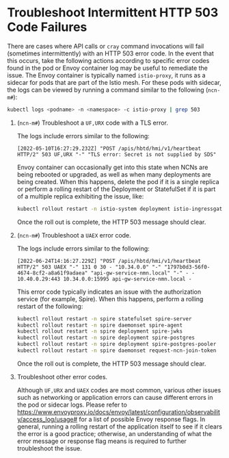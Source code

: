 # Troubleshoot Intermittent HTTP 503 Code Failures

There are cases where API calls or `cray` command invocations will fail (sometimes intermittently) with an HTTP 503 error code.
In the event that this occurs, take the following actions according to specific error codes found in the pod or Envoy container
log may be useful to remediate the issue. The Envoy container is typically named `istio-proxy`, it runs as a sidecar for pods
that are part of the Istio mesh. For these pods with sidecar, the logs can be viewed by running a command similar to the following (`ncn-m#`):

```bash
kubectl logs <podname> -n <namespace> -c istio-proxy | grep 503
```

1. (`ncn-m#`) Troubleshoot a `UF,URX` code with a TLS error.

   The logs include errors similar to the following:

   ```text
   [2022-05-10T16:27:29.232Z] "POST /apis/hbtd/hmi/v1/heartbeat HTTP/2" 503 UF,URX "-" "TLS error: Secret is not supplied by SDS"
   ```

   Envoy container can occasionally get into this state when NCNs are being rebooted or upgraded, as well as when many deployments
   are being created. When this happens, delete the pod if it is a single replica or perform a rolling restart of the Deployment
   or StatefulSet if it is part of a multiple replica exhibiting the issue, like:

   ```bash
   kubectl rollout restart -n istio-system deployment istio-ingressgateway
   ```

   Once the roll out is complete, the HTTP 503 message should clear.

1. (`ncn-m#`) Troubleshoot a `UAEX` error code.

   The logs include errors similar to the following:

   ```text
   [2022-06-24T14:16:27.229Z] "POST /apis/hbtd/hmi/v1/heartbeat HTTP/2" 503 UAEX "-" 131 0 30 - "10.34.0.0" "-" "1797b0d3-56f0-4674-8cf2-a8a61f9adaea" "api-gw-service-nmn.local" "-" - - 10.40.0.29:443 10.34.0.0:15995 api-gw-service-nmn.local -
   ```

   This error code typically indicates an issue with the authorization service (for example, Spire). When this happens, perform a rolling restart of the following:

   ```bash
   kubectl rollout restart -n spire statefulset spire-server
   kubectl rollout restart -n spire daemonset spire-agent
   kubectl rollout restart -n spire deployment spire-jwks
   kubectl rollout restart -n spire deployment spire-postgres
   kubectl rollout restart -n spire deployment spire-postgres-pooler
   kubectl rollout restart -n spire daemonset request-ncn-join-token
   ```

   Once the roll out is complete, the HTTP 503 message should clear.

1. Troubleshoot other error codes.

   Although `UF,URX` and `UAEX` codes are most common, various other issues such as networking or application errors can cause different errors in
   the pod or sidecar logs. Please refer to <https://www.envoyproxy.io/docs/envoy/latest/configuration/observability/access_log/usage#> for a list of
   possible Envoy response flags. In general, running a rolling restart of the application itself to see if it clears the error is a good practice; otherwise,
   an understanding of what the error message or response flag means is required to further troubleshoot the issue.
